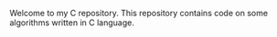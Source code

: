 Welcome to my C repository. This repository contains code on some algorithms written in C language.
